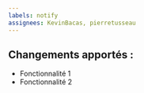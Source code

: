 ```yaml
---
labels: notify
assignees: KevinBacas, pierretusseau
---
```


## Changements apportés :

- Fonctionnalité 1
- Fonctionnalité 2

